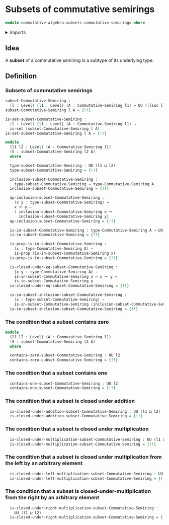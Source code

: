 # Subsets of commutative semirings

```agda
module commutative-algebra.subsets-commutative-semirings where
```

<details><summary>Imports</summary>

```agda
open import commutative-algebra.commutative-semirings

open import foundation.identity-types
open import foundation.propositions
open import foundation.sets
open import foundation.subtypes
open import foundation.universe-levels

open import ring-theory.subsets-semirings
```

</details>

## Idea

A **subset** of a commutative semiring is a subtype of its underlying type.

## Definition

### Subsets of commutative semirings

```agda
subset-Commutative-Semiring :
  (l : Level) {l1 : Level} (A : Commutative-Semiring l1) → UU ((lsuc l) ⊔ l1)
subset-Commutative-Semiring l A = {!!}

is-set-subset-Commutative-Semiring :
  (l : Level) {l1 : Level} (A : Commutative-Semiring l1) →
  is-set (subset-Commutative-Semiring l A)
is-set-subset-Commutative-Semiring l A = {!!}

module _
  {l1 l2 : Level} (A : Commutative-Semiring l1)
  (S : subset-Commutative-Semiring l2 A)
  where

  type-subset-Commutative-Semiring : UU (l1 ⊔ l2)
  type-subset-Commutative-Semiring = {!!}

  inclusion-subset-Commutative-Semiring :
    type-subset-Commutative-Semiring → type-Commutative-Semiring A
  inclusion-subset-Commutative-Semiring = {!!}

  ap-inclusion-subset-Commutative-Semiring :
    (x y : type-subset-Commutative-Semiring) →
    x ＝ y →
    ( inclusion-subset-Commutative-Semiring x ＝
      inclusion-subset-Commutative-Semiring y)
  ap-inclusion-subset-Commutative-Semiring = {!!}

  is-in-subset-Commutative-Semiring : type-Commutative-Semiring A → UU l2
  is-in-subset-Commutative-Semiring = {!!}

  is-prop-is-in-subset-Commutative-Semiring :
    (x : type-Commutative-Semiring A) →
    is-prop (is-in-subset-Commutative-Semiring x)
  is-prop-is-in-subset-Commutative-Semiring = {!!}

  is-closed-under-eq-subset-Commutative-Semiring :
    {x y : type-Commutative-Semiring A} →
    is-in-subset-Commutative-Semiring x → x ＝ y →
    is-in-subset-Commutative-Semiring y
  is-closed-under-eq-subset-Commutative-Semiring = {!!}

  is-in-subset-inclusion-subset-Commutative-Semiring :
    (x : type-subset-Commutative-Semiring) →
    is-in-subset-Commutative-Semiring (inclusion-subset-Commutative-Semiring x)
  is-in-subset-inclusion-subset-Commutative-Semiring = {!!}
```

### The condition that a subset contains zero

```agda
module _
  {l1 l2 : Level} (A : Commutative-Semiring l1)
  (S : subset-Commutative-Semiring l2 A)
  where

  contains-zero-subset-Commutative-Semiring : UU l2
  contains-zero-subset-Commutative-Semiring = {!!}
```

### The condition that a subset contains one

```agda
  contains-one-subset-Commutative-Semiring : UU l2
  contains-one-subset-Commutative-Semiring = {!!}
```

### The condition that a subset is closed under addition

```agda
  is-closed-under-addition-subset-Commutative-Semiring : UU (l1 ⊔ l2)
  is-closed-under-addition-subset-Commutative-Semiring = {!!}
```

### The condition that a subset is closed under multiplication

```agda
  is-closed-under-multiplication-subset-Commutative-Semiring : UU (l1 ⊔ l2)
  is-closed-under-multiplication-subset-Commutative-Semiring = {!!}
```

### The condition that a subset is closed under multiplication from the left by an arbitrary element

```agda
  is-closed-under-left-multiplication-subset-Commutative-Semiring : UU (l1 ⊔ l2)
  is-closed-under-left-multiplication-subset-Commutative-Semiring = {!!}
```

### The condition that a subset is closed-under-multiplication from the right by an arbitrary element

```agda
  is-closed-under-right-multiplication-subset-Commutative-Semiring :
    UU (l1 ⊔ l2)
  is-closed-under-right-multiplication-subset-Commutative-Semiring = {!!}
```
